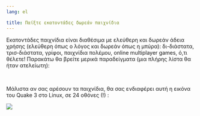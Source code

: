 ```yaml
---
lang: el

title: Παίξτε εκατοντάδες δωρεάν παιχνίδια
---
```


Εκατοντάδες παιχνίδια είναι διαθέσιμα με ελεύθερη και δωρεάν άδεια χρήσης (ελεύθερη όπως ο λόγος και δωρεάν όπως η μπύρα): δι-διάστατα, τρισ-διάστατα, γρίφοι, παιχνίδια πολέμου, online multiplayer games, ό,τι θέλετε! Παρακάτω θα βρείτε μερικά παραδείγματα (μια πλήρης λίστα θα ήταν ατελείωτη):

<div id="items">



<br class="clearboth" />


Μάλιστα αν σας αρέσουν τα παιχνίδια, θα σας ενδιαφέρει αυτή η εικόνα του Quake 3 στο Linux, σε 24 οθόνες (!) :

<a href="Images/quake_24_screens.jpg"><img src="Images/quake_24_screens_thumbnail.jpg" /></a>





